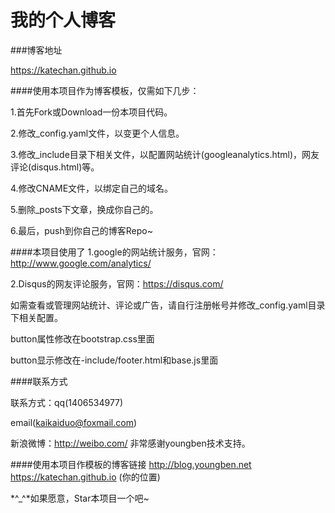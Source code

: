 我的个人博客
================

###博客地址

https://katechan.github.io


####使用本项目作为博客模板，仅需如下几步：

  1.首先Fork或Download一份本项目代码。

  2.修改_config.yaml文件，以变更个人信息。

  3.修改_include目录下相关文件，以配置网站统计(googleanalytics.html)，网友评论(disqus.html)等。

  4.修改CNAME文件，以绑定自己的域名。

  5.删除_posts下文章，换成你自己的。

  6.最后，push到你自己的博客Repo~

####本项目使用了
  1.google的网站统计服务，官网：http://www.google.com/analytics/

  2.Disqus的网友评论服务，官网：https://disqus.com/

如需查看或管理网站统计、评论或广告，请自行注册帐号并修改_config.yaml目录下相关配置。

button属性修改在bootstrap.css里面

button显示修改在-include/footer.html和base.js里面

####联系方式

联系方式：qq(1406534977)

email(kaikaiduo@foxmail.com)

新浪微博：http://weibo.com/
非常感谢youngben技术支持。

####使用本项目作模板的博客链接
http://blog.youngben.net
https://katechan.github.io
(你的位置)

 *^_^*如果愿意，Star本项目一个吧~



